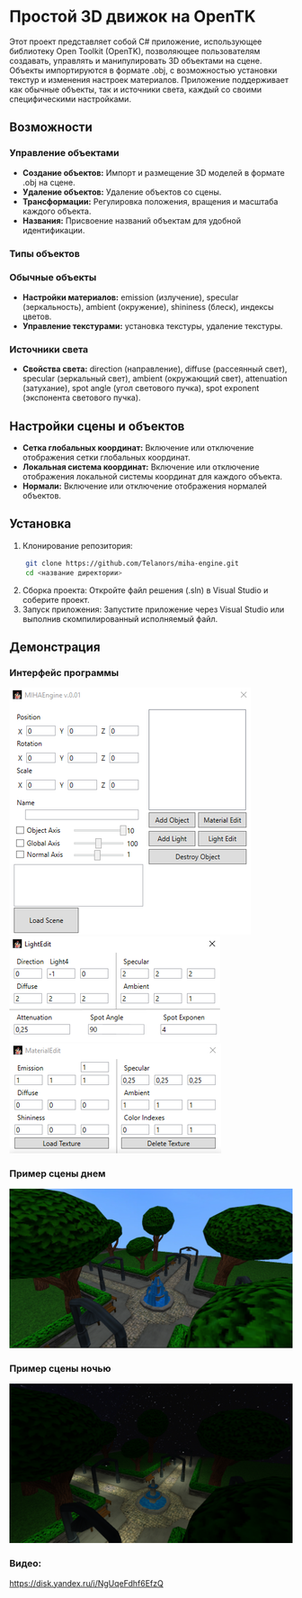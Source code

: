 # Простой 3D движок на OpenTK

Этот проект представляет собой C# приложение, использующее библиотеку Open Toolkit (OpenTK), позволяющее пользователям создавать, управлять и манипулировать 3D объектами на сцене. Объекты импортируются в формате .obj, с возможностью установки текстур и изменения настроек материалов. Приложение поддерживает как обычные объекты, так и источники света, каждый со своими специфическими настройками.

## Возможности
### Управление объектами
- **Создание объектов:** Импорт и размещение 3D моделей в формате .obj на сцене.
- **Удаление объектов:** Удаление объектов со сцены.
- **Трансформации:** Регулировка положения, вращения и масштаба каждого объекта.
- **Названия:** Присвоение названий объектам для удобной идентификации.

### Типы объектов
### Обычные объекты
- **Настройки материалов:** emission (излучение), specular (зеркальность), ambient (окружение), shininess (блеск), индексы цветов.
- **Управление текстурами:** установка текстуры, удаление текстуры.
### Источники света
- **Свойства света:** direction (направление), diffuse (рассеянный свет), specular (зеркальный свет), ambient (окружающий свет), attenuation (затухание), spot angle (угол светового пучка), spot exponent (экспонента светового пучка).

## Настройки сцены и объектов
- **Сетка глобальных координат:** Включение или отключение отображения сетки глобальных координат.
- **Локальная система координат:** Включение или отключение отображения локальной системы координат для каждого объекта.
- **Нормали:** Включение или отключение отображения нормалей объектов.

## Установка
1. Клонирование репозитория:
```bash
    git clone https://github.com/Telanors/miha-engine.git
    cd <название директории>
```
2. Сборка проекта:
Откройте файл решения (.sln) в Visual Studio и соберите проект.
3. Запуск приложения:
Запустите приложение через Visual Studio или выполнив скомпилированный исполняемый файл.

## Демонстрация
### Интерфейс программы
![main](img/main.PNG)
![light_edit](img/light_edit.PNG)
![material_edit](img/material_edit.PNG)
### Пример сцены днем
![day](img/day.PNG)
### Пример сцены ночью
![night](img/night.PNG)
### Видео: 
https://disk.yandex.ru/i/NgUqeFdhf6EfzQ
